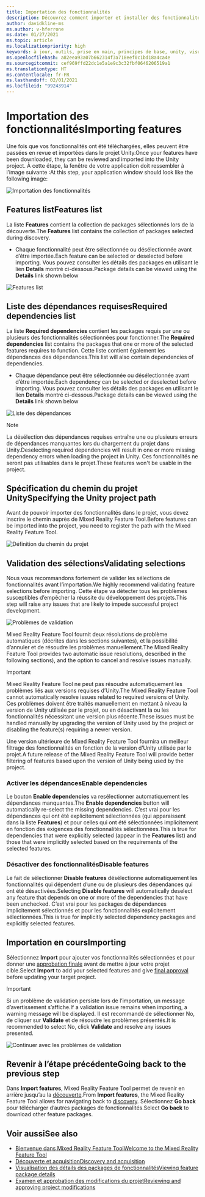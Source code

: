 ```yaml
---
title: Importation des fonctionnalités
description: Découvrez comment importer et installer des fonctionnalités à partir de Mixed Reality Feature Tool pour le développement HoloLens et VR.
author: davidkline-ms
ms.author: v-hferrone
ms.date: 01/27/2021
ms.topic: article
ms.localizationpriority: high
keywords: à jour, outils, prise en main, principes de base, unity, visual studio, toolkit, casque de réalité mixte, casque windows mixed reality, casque de réalité virtuelle, installation, Windows, HoloLens, émulateur, unreal, openxr
ms.openlocfilehash: a82eea93a07b662314f3a718eef0c1bd18a4ca4e
ms.sourcegitcommit: cef969ffd22dc1e5a1e9c3c32fbf0646206519a1
ms.translationtype: HT
ms.contentlocale: fr-FR
ms.lasthandoff: 02/01/2021
ms.locfileid: "99243914"
---
```

# <a name="importing-features"></a><span data-ttu-id="94bcc-104">Importation des fonctionnalités</span><span class="sxs-lookup"><span data-stu-id="94bcc-104">Importing features</span></span>

<span data-ttu-id="94bcc-105">Une fois que vos fonctionnalités ont été téléchargées, elles peuvent être passées en revue et importées dans le projet Unity.</span><span class="sxs-lookup"><span data-stu-id="94bcc-105">Once your features have been downloaded, they can be reviewed and imported into the Unity project.</span></span> <span data-ttu-id="94bcc-106">À cette étape, la fenêtre de votre application doit ressembler à l’image suivante :</span><span class="sxs-lookup"><span data-stu-id="94bcc-106">At this step, your application window should look like the following image:</span></span>

![Importation des fonctionnalités](images/FeatureToolImport.png)

## <a name="features-list"></a><span data-ttu-id="94bcc-108">Features list</span><span class="sxs-lookup"><span data-stu-id="94bcc-108">Features list</span></span>

<span data-ttu-id="94bcc-109">La liste **Features** contient la collection de packages sélectionnés lors de la découverte.</span><span class="sxs-lookup"><span data-stu-id="94bcc-109">The **Features** list contains the collection of packages selected during discovery.</span></span> 
* <span data-ttu-id="94bcc-110">Chaque fonctionnalité peut être sélectionnée ou désélectionnée avant d’être importée.</span><span class="sxs-lookup"><span data-stu-id="94bcc-110">Each feature can be selected or deselected before importing.</span></span> <span data-ttu-id="94bcc-111">Vous pouvez consulter les détails des packages en utilisant le lien **Details** montré ci-dessous.</span><span class="sxs-lookup"><span data-stu-id="94bcc-111">Package details can be viewed using the **Details** link shown below</span></span>

![Features list](images/FeaturesList.png)

## <a name="required-dependencies-list"></a><span data-ttu-id="94bcc-113">Liste des dépendances requises</span><span class="sxs-lookup"><span data-stu-id="94bcc-113">Required dependencies list</span></span>

<span data-ttu-id="94bcc-114">La liste **Required dependencies** contient les packages requis par une ou plusieurs des fonctionnalités sélectionnées pour fonctionner.</span><span class="sxs-lookup"><span data-stu-id="94bcc-114">The **Required dependencies** list contains the packages that one or more of the selected features requires to function.</span></span> <span data-ttu-id="94bcc-115">Cette liste contient également les dépendances des dépendances.</span><span class="sxs-lookup"><span data-stu-id="94bcc-115">This list will also contain dependencies of dependencies.</span></span>
* <span data-ttu-id="94bcc-116">Chaque dépendance peut être sélectionnée ou désélectionnée avant d’être importée.</span><span class="sxs-lookup"><span data-stu-id="94bcc-116">Each dependency can be selected or deselected before importing.</span></span> <span data-ttu-id="94bcc-117">Vous pouvez consulter les détails des packages en utilisant le lien **Details** montré ci-dessous.</span><span class="sxs-lookup"><span data-stu-id="94bcc-117">Package details can be viewed using the **Details** link shown below</span></span>

![Liste des dépendances](images/RequiredDependencyList.png)

> [!NOTE]
> <span data-ttu-id="94bcc-119">La désélection des dépendances requises entraîne une ou plusieurs erreurs de dépendances manquantes lors du chargement du projet dans Unity.</span><span class="sxs-lookup"><span data-stu-id="94bcc-119">Deselecting required dependencies will result in one or more missing dependency errors when loading the project in Unity.</span></span> <span data-ttu-id="94bcc-120">Ces fonctionnalités ne seront pas utilisables dans le projet.</span><span class="sxs-lookup"><span data-stu-id="94bcc-120">These features won't be usable in the project.</span></span>

## <a name="specifying-the-unity-project-path"></a><span data-ttu-id="94bcc-121">Spécification du chemin du projet Unity</span><span class="sxs-lookup"><span data-stu-id="94bcc-121">Specifying the Unity project path</span></span>

<span data-ttu-id="94bcc-122">Avant de pouvoir importer des fonctionnalités dans le projet, vous devez inscrire le chemin auprès de Mixed Reality Feature Tool.</span><span class="sxs-lookup"><span data-stu-id="94bcc-122">Before features can be imported into the project, you need to register the path with the Mixed Reality Feature Tool.</span></span>

![Définition du chemin du projet](images/ProjectPath.png)

## <a name="validating-selections"></a><span data-ttu-id="94bcc-124">Validation des sélections</span><span class="sxs-lookup"><span data-stu-id="94bcc-124">Validating selections</span></span>

<span data-ttu-id="94bcc-125">Nous vous recommandons fortement de valider les sélections de fonctionnalités avant l’importation.</span><span class="sxs-lookup"><span data-stu-id="94bcc-125">We highly recommend validating feature selections before importing.</span></span> <span data-ttu-id="94bcc-126">Cette étape va détecter tous les problèmes susceptibles d’empêcher la réussite du développement des projets.</span><span class="sxs-lookup"><span data-stu-id="94bcc-126">This step will raise any issues that are likely to impede successful project development.</span></span>

![Problèmes de validation](images/ValidationIssues.png)

<span data-ttu-id="94bcc-128">Mixed Reality Feature Tool fournit deux résolutions de problème automatiques (décrites dans les sections suivantes), et la possibilité d’annuler et de résoudre les problèmes manuellement.</span><span class="sxs-lookup"><span data-stu-id="94bcc-128">The Mixed Reality Feature Tool provides two automatic issue resolutions, described in the following sections), and the option to cancel and resolve issues manually.</span></span>

> [!IMPORTANT]
> <span data-ttu-id="94bcc-129">Mixed Reality Feature Tool ne peut pas résoudre automatiquement les problèmes liés aux versions requises d’Unity.</span><span class="sxs-lookup"><span data-stu-id="94bcc-129">The Mixed Reality Feature Tool cannot automatically resolve issues related to required versions of Unity.</span></span> <span data-ttu-id="94bcc-130">Ces problèmes doivent être traités manuellement en mettant à niveau la version de Unity utilisée par le projet, ou en désactivant la ou les fonctionnalités nécessitant une version plus récente.</span><span class="sxs-lookup"><span data-stu-id="94bcc-130">These issues must be handled manually by upgrading the version of Unity used by the project or disabling the feature(s) requiring a newer version.</span></span>
>
> <span data-ttu-id="94bcc-131">Une version ultérieure de Mixed Reality Feature Tool fournira un meilleur filtrage des fonctionnalités en fonction de la version d’Unity utilisée par le projet.</span><span class="sxs-lookup"><span data-stu-id="94bcc-131">A future release of the Mixed Reality Feature Tool will provide better filtering of features based upon the version of Unity being used by the project.</span></span>

### <a name="enable-dependencies"></a><span data-ttu-id="94bcc-132">Activer les dépendances</span><span class="sxs-lookup"><span data-stu-id="94bcc-132">Enable dependencies</span></span>

<span data-ttu-id="94bcc-133">Le bouton **Enable dependencies** va resélectionner automatiquement les dépendances manquantes.</span><span class="sxs-lookup"><span data-stu-id="94bcc-133">The **Enable dependencies** button will automatically re-select the missing dependencies.</span></span> <span data-ttu-id="94bcc-134">C’est vrai pour les dépendances qui ont été explicitement sélectionnées (qui apparaissent dans la liste **Features**) et pour celles qui ont été sélectionnées implicitement en fonction des exigences des fonctionnalités sélectionnées.</span><span class="sxs-lookup"><span data-stu-id="94bcc-134">This is true for dependencies that were explicitly selected (appear in the **Features** list) and those that were implicitly selected based on the requirements of the selected features.</span></span>

### <a name="disable-features"></a><span data-ttu-id="94bcc-135">Désactiver des fonctionnalités</span><span class="sxs-lookup"><span data-stu-id="94bcc-135">Disable features</span></span>

<span data-ttu-id="94bcc-136">Le fait de sélectionner **Disable features** désélectionne automatiquement les fonctionnalités qui dépendent d’une ou de plusieurs des dépendances qui ont été désactivées.</span><span class="sxs-lookup"><span data-stu-id="94bcc-136">Selecting **Disable features** will automatically deselect any feature that depends on one or more of the dependencies that have been unchecked.</span></span> <span data-ttu-id="94bcc-137">C’est vrai pour les packages de dépendances implicitement sélectionnés et pour les fonctionnalités explicitement sélectionnées.</span><span class="sxs-lookup"><span data-stu-id="94bcc-137">This is true for implicitly selected dependency packages and explicitly selected features.</span></span>

## <a name="importing"></a><span data-ttu-id="94bcc-138">Importation en cours</span><span class="sxs-lookup"><span data-stu-id="94bcc-138">Importing</span></span>

<span data-ttu-id="94bcc-139">Sélectionnez **Import** pour ajouter vos fonctionnalités sélectionnées et pour donner une [approbation finale](reviewing-changes.md) avant de mettre à jour votre projet cible.</span><span class="sxs-lookup"><span data-stu-id="94bcc-139">Select **Import** to add your selected features and give [final approval](reviewing-changes.md) before updating your target project.</span></span>

> [!IMPORTANT]
> <span data-ttu-id="94bcc-140">Si un problème de validation persiste lors de l’importation, un message d’avertissement s’affiche.</span><span class="sxs-lookup"><span data-stu-id="94bcc-140">If a validation issue remains when importing, a warning message will be displayed.</span></span> <span data-ttu-id="94bcc-141">Il est recommandé de sélectionner No, de cliquer sur **Validate** et de résoudre les problèmes présentés.</span><span class="sxs-lookup"><span data-stu-id="94bcc-141">It is recommended to select No, click **Validate** and resolve any issues presented.</span></span>
>
> ![Continuer avec les problèmes de validation](images/ValidationContinueAnyway.png)

## <a name="going-back-to-the-previous-step"></a><span data-ttu-id="94bcc-143">Revenir à l’étape précédente</span><span class="sxs-lookup"><span data-stu-id="94bcc-143">Going back to the previous step</span></span>

<span data-ttu-id="94bcc-144">Dans **Import features**, Mixed Reality Feature Tool permet de revenir en arrière jusqu’au la [découverte](discovering-features.md).</span><span class="sxs-lookup"><span data-stu-id="94bcc-144">From **Import features**, the Mixed Reality Feature Tool allows for navigating back to [discovery](discovering-features.md).</span></span> <span data-ttu-id="94bcc-145">Sélectionnez **Go back** pour télécharger d’autres packages de fonctionnalités.</span><span class="sxs-lookup"><span data-stu-id="94bcc-145">Select **Go back** to download other feature packages.</span></span>

## <a name="see-also"></a><span data-ttu-id="94bcc-146">Voir aussi</span><span class="sxs-lookup"><span data-stu-id="94bcc-146">See also</span></span>

- [<span data-ttu-id="94bcc-147">Bienvenue dans Mixed Reality Feature Tool</span><span class="sxs-lookup"><span data-stu-id="94bcc-147">Welcome to the Mixed Reality Feature Tool</span></span>](welcome-to-mr-feature-tool.md)
- [<span data-ttu-id="94bcc-148">Découverte et acquisition</span><span class="sxs-lookup"><span data-stu-id="94bcc-148">Discovery and acquisition</span></span>](discovering-features.md)
- [<span data-ttu-id="94bcc-149">Visualisation des détails des packages de fonctionnalités</span><span class="sxs-lookup"><span data-stu-id="94bcc-149">Viewing feature package details</span></span>](viewing-package-details.md)
- [<span data-ttu-id="94bcc-150">Examen et approbation des modifications du projet</span><span class="sxs-lookup"><span data-stu-id="94bcc-150">Reviewing and approving project modifications</span></span>](reviewing-changes.md)